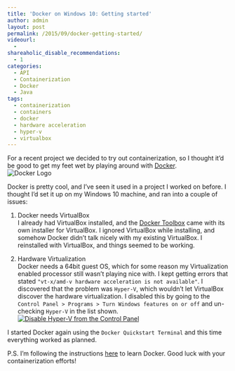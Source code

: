 ```yaml
---
title: 'Docker on Windows 10: Getting started'
author: admin
layout: post
permalink: /2015/09/docker-getting-started/
videourl:
  - 
shareaholic_disable_recommendations:
  - 1
categories:
  - API
  - Containerization
  - Docker
  - Java
tags:
  - containerization
  - containers
  - docker
  - hardware acceleration
  - hyper-v
  - virtualbox
---
```

For a recent project we decided to try out containerization, so I thought it&#8217;d be good to get my feet wet by playing around with <a href="https://www.docker.com/" target="_blank">Docker</a>.  
![Docker Logo][1]

Docker is pretty cool, and I&#8217;ve seen it used in a project I worked on before. I thought I&#8217;d set it up on my Windows 10 machine, and ran into a couple of issues:

  1. Docker needs VirtualBox  
    I already had VirtualBox installed, and the <a href="https://www.docker.com/toolbox" target="_blank">Docker Toolbox</a> came with its own installer for VirtualBox. I ignored VirtualBox while installing, and somehow Docker didn&#8217;t talk nicely with my existing VirtualBox. I reinstalled with VirtualBox, and things seemed to be working.</p> 
  2. Hardware Virtualization  
    Docker needs a 64bit guest OS, which for some reason my Virtualization enabled processor still wasn&#8217;t playing nice with. I kept getting errors that stated `"vt-x/amd-v hardware acceleration is not available"`. I discovered that the problem was `Hyper-V`, which wouldn&#8217;t let VirtualBox discover the hardware virtualization. I disabled this by going to the `Control Panel > Programs > Turn Windows features on or off` and un-checking `Hyper-V` in the list shown.  
    [<img src="http://caffinc.com/wp-content/uploads/2015/09/hyperv.png?fit=752%2C592" alt="Disable Hyper-V from the Control Panel" class="aligncenter size-full wp-image-108" data-recalc-dims="1" />][2]

I started Docker again using the `Docker Quickstart Terminal` and this time everything worked as planned.

P.S. I&#8217;m following the instructions <a href="http://docs.docker.com/windows/started/" target="_blank">here</a> to learn Docker. Good luck with your containerization efforts!

 [1]: https://www.docker.com/sites/all/themes/docker/assets/images/logo.png
 [2]: http://caffinc.com/wp-content/uploads/2015/09/hyperv.png
